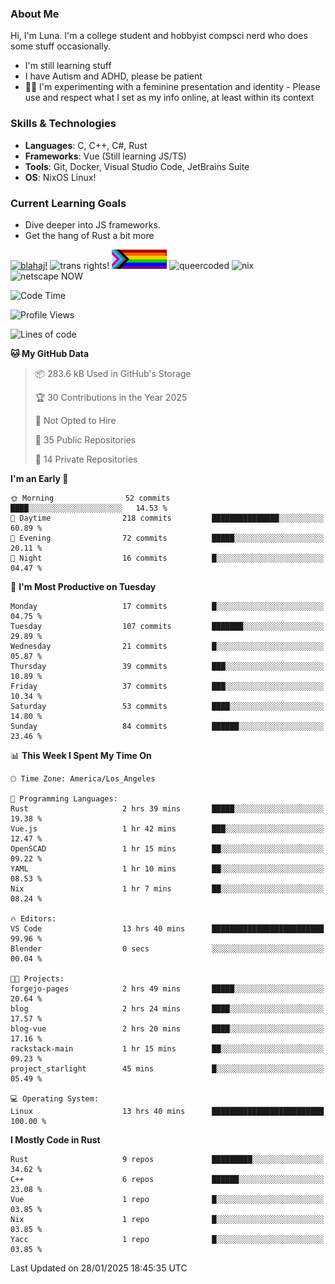 ### About Me
Hi, I'm Luna. I'm a college student and hobbyist compsci nerd who does some stuff occasionally.

- I'm still learning stuff
- I have Autism and ADHD, please be patient
- 🏳️‍⚧️ I'm experimenting with a feminine presentation and identity - Please use and respect what I set as my info online, at least within its context

### Skills & Technologies
- **Languages**: C, C++, C#, Rust
- **Frameworks**: Vue (Still learning JS/TS)
- **Tools**: Git, Docker, Visual Studio Code, JetBrains Suite
- **OS**: NixOS Linux!

### Current Learning Goals
- Dive deeper into JS frameworks.
- Get the hang of Rust a bit more

[![blahaj!](https://isabelroses.com/static/badges/badges/love_blahaj.gif)](https://www.ikea.com/us/en/p/blahaj-soft-toy-shark-90373590/)
![trans rights!](https://isabelroses.com/static/badges/badges/transnow.png)
![progress pride](https://raw.githubusercontent.com/TheFelidae/88x31/refs/heads/main/images/pride/badge_progress.png?raw=true)
![queercoded](https://isabelroses.com/static/badges/badges/queercoded.webp)
![nix](https://isabelroses.com/static/badges/badges/nix.gif)
![netscape NOW](https://cyber.dabamos.de/88x31/netscapenow30.gif)

<!--START_SECTION:waka-->
![Code Time](http://img.shields.io/badge/Code%20Time-141%20hrs%2032%20mins-blue)

![Profile Views](http://img.shields.io/badge/Profile%20Views-0-blue)

![Lines of code](https://img.shields.io/badge/From%20Hello%20World%20I%27ve%20Written-442.8%20thousand%20lines%20of%20code-blue)

**🐱 My GitHub Data** 

> 📦 283.6 kB Used in GitHub's Storage 
 > 
> 🏆 30 Contributions in the Year 2025
 > 
> 🚫 Not Opted to Hire
 > 
> 📜 35 Public Repositories 
 > 
> 🔑 14 Private Repositories 
 > 
**I'm an Early 🐤** 

```text
🌞 Morning                52 commits          ████░░░░░░░░░░░░░░░░░░░░░   14.53 % 
🌆 Daytime                218 commits         ███████████████░░░░░░░░░░   60.89 % 
🌃 Evening                72 commits          █████░░░░░░░░░░░░░░░░░░░░   20.11 % 
🌙 Night                  16 commits          █░░░░░░░░░░░░░░░░░░░░░░░░   04.47 % 
```
📅 **I'm Most Productive on Tuesday** 

```text
Monday                   17 commits          █░░░░░░░░░░░░░░░░░░░░░░░░   04.75 % 
Tuesday                  107 commits         ███████░░░░░░░░░░░░░░░░░░   29.89 % 
Wednesday                21 commits          █░░░░░░░░░░░░░░░░░░░░░░░░   05.87 % 
Thursday                 39 commits          ███░░░░░░░░░░░░░░░░░░░░░░   10.89 % 
Friday                   37 commits          ███░░░░░░░░░░░░░░░░░░░░░░   10.34 % 
Saturday                 53 commits          ████░░░░░░░░░░░░░░░░░░░░░   14.80 % 
Sunday                   84 commits          ██████░░░░░░░░░░░░░░░░░░░   23.46 % 
```


📊 **This Week I Spent My Time On** 

```text
🕑︎ Time Zone: America/Los_Angeles

💬 Programming Languages: 
Rust                     2 hrs 39 mins       █████░░░░░░░░░░░░░░░░░░░░   19.38 % 
Vue.js                   1 hr 42 mins        ███░░░░░░░░░░░░░░░░░░░░░░   12.47 % 
OpenSCAD                 1 hr 15 mins        ██░░░░░░░░░░░░░░░░░░░░░░░   09.22 % 
YAML                     1 hr 10 mins        ██░░░░░░░░░░░░░░░░░░░░░░░   08.53 % 
Nix                      1 hr 7 mins         ██░░░░░░░░░░░░░░░░░░░░░░░   08.24 % 

🔥 Editors: 
VS Code                  13 hrs 40 mins      █████████████████████████   99.96 % 
Blender                  0 secs              ░░░░░░░░░░░░░░░░░░░░░░░░░   00.04 % 

🐱‍💻 Projects: 
forgejo-pages            2 hrs 49 mins       █████░░░░░░░░░░░░░░░░░░░░   20.64 % 
blog                     2 hrs 24 mins       ████░░░░░░░░░░░░░░░░░░░░░   17.57 % 
blog-vue                 2 hrs 20 mins       ████░░░░░░░░░░░░░░░░░░░░░   17.16 % 
rackstack-main           1 hr 15 mins        ██░░░░░░░░░░░░░░░░░░░░░░░   09.23 % 
project_starlight        45 mins             █░░░░░░░░░░░░░░░░░░░░░░░░   05.49 % 

💻 Operating System: 
Linux                    13 hrs 40 mins      █████████████████████████   100.00 % 
```

**I Mostly Code in Rust** 

```text
Rust                     9 repos             █████████░░░░░░░░░░░░░░░░   34.62 % 
C++                      6 repos             ██████░░░░░░░░░░░░░░░░░░░   23.08 % 
Vue                      1 repo              █░░░░░░░░░░░░░░░░░░░░░░░░   03.85 % 
Nix                      1 repo              █░░░░░░░░░░░░░░░░░░░░░░░░   03.85 % 
Yacc                     1 repo              █░░░░░░░░░░░░░░░░░░░░░░░░   03.85 % 
```




 Last Updated on 28/01/2025 18:45:35 UTC
<!--END_SECTION:waka-->
